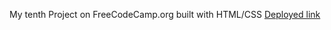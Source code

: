 My tenth Project on FreeCodeCamp.org built with HTML/CSS
[Deployed link](https://kanyshaiosmonova.github.io/FreeCodeCamp-Finished-Projects/Responsive-Web-Design-Beta-Course/Picasso-Painting/index.html)